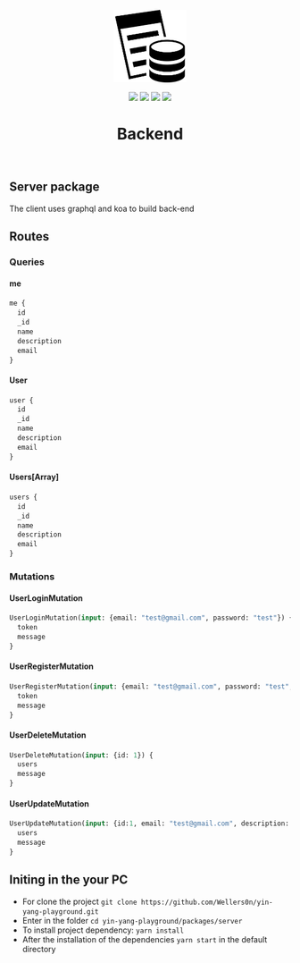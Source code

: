 <p align="center">
    <img src="./../client/src/assets/images/backend.png" height="130"/>
</p>
<p align="center">
    <img src="https://img.shields.io/github/package-json/v/wellers0n/yin-yang-playground?style=flat-square"/>
    <img src="https://img.shields.io/github/last-commit/wellers0n/yin-yang-playground?style=flat-square"/>
    <img src="https://img.shields.io/github/license/wellers0n/yin-yang-playground?style=flat-square"/>
    <a href="https://twitter.com/wellers0n_" target="_blank">
        <img src="https://img.shields.io/twitter/url/https/wellers0n_.svg?style=social"/>
    </a>
</p>

<p>
   <h1 align="center">Backend</h1>
<p/>
    
<br/>

## Server package  
  
The client uses graphql and koa to build back-end

## Routes

### Queries

#### me
```graphql
me {
  id
  _id
  name
  description
  email
}
```

#### User
```graphql
user {
  id
  _id
  name
  description
  email
}
```

#### Users[Array]
```graphql
users {
  id
  _id
  name
  description
  email
}
```

### Mutations

#### UserLoginMutation
```graphql
UserLoginMutation(input: {email: "test@gmail.com", password: "test"}) {
  token
  message
}
```

#### UserRegisterMutation
```graphql
UserRegisterMutation(input: {email: "test@gmail.com", password: "test", description: "test", name: "test name"}) {
  token
  message
}
```

#### UserDeleteMutation
```graphql
UserDeleteMutation(input: {id: 1}) {
  users
  message
}
```

#### UserUpdateMutation
```graphql
UserUpdateMutation(input: {id:1, email: "test@gmail.com", description: "test", name: "test name"}) {
  users
  message
}
```

## Initing in the your PC

- For clone the project `git clone https://github.com/Wellers0n/yin-yang-playground.git`
- Enter in the folder `cd yin-yang-playground/packages/server`
- To install project dependency: `yarn install`
- After the installation of the dependencies `yarn start` in the default directory
